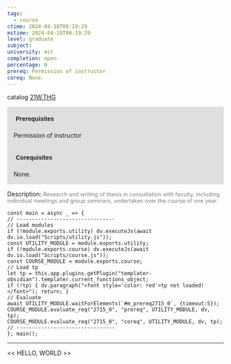```yaml
---
tags:
  - course
ctime: 2024-04-18T00:19:29
mstime: 2024-04-18T00:19:29
level: graduate
subject: 
university: mit
completion: open
percentage: 0
prereq: Permission of instructor
coreq: None.
---
```


catalog [21W.THG](http://student.mit.edu/catalog/m21Wb.html#21W.THG)

<span style="display: block; padding: 15px; background-color: rgb(100, 100, 100, 0.2);"><font id="m_prereq2715_0" style="display: block; font-family: Arial, sans-serif; font-weight: bold; padding: 5px">Prerequisites</font><br><span id="prereq2715_0">Permission of instructor</span></span>
<span style="display: block; padding: 15px; background-color: rgb(100, 100, 100, 0.2);"><font id="m_coreq2715_0" style="display: block; font-family: Arial, sans-serif; font-weight: bold; padding: 5px">Corequisites</font><br><span id="coreq2715_0">None.</span></span>

<font style="">Description:</font>
<font style="color: grey; font-size: 0.8rem;">Research and writing of thesis in consultation with faculty, including individual meetings and group seminars, undertaken over the course of one year.</font>

```dataviewjs
const main = async _ => {
// --------------------------------
// Load modules
if (!module.exports.utility) dv.executeJs(await dv.io.load("Scripts/utility.js"));
const UTILITY_MODULE = module.exports.utility;
if (!module.exports.course) dv.executeJs(await dv.io.load("Scripts/course.js"));
const COURSE_MODULE = module.exports.course;
// Load tp
let tp = this.app.plugins.getPlugin("templater-obsidian").templater.current_functions_object;
if (!tp) { dv.paragraph("<font style='color: red'>tp not loaded!</font>"); return; }
// Evaluate
await UTILITY_MODULE.waitForElements(`#m_prereq2715_0`, {timeout:5});
COURSE_MODULE.evaluate_req("2715_0", "prereq", UTILITY_MODULE, dv, tp);
COURSE_MODULE.evaluate_req("2715_0", "coreq", UTILITY_MODULE, dv, tp);
// --------------------------------
}; main();
```

---

<< HELLO, WORLD >>
